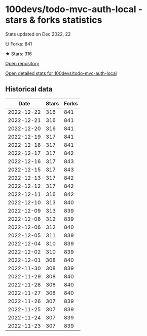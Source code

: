 # 100devs/todo-mvc-auth-local - stars & forks statistics

Stats updated on Dec 2022, 22

☋ Forks: 841

★ Stars: 316

[Open repository](https://github.com/100devs/todo-mvc-auth-local)

[Open detailed stats for 100devs/todo-mvc-auth-local](https://reviewgithub.com/rep/100devs/todo-mvc-auth-local)

## Historical data
| Date | Stars | Forks |
|------|-------|-------|
| 2022-12-22 | 316 | 841 | 
| 2022-12-21 | 316 | 841 | 
| 2022-12-20 | 316 | 841 | 
| 2022-12-19 | 317 | 841 | 
| 2022-12-18 | 317 | 841 | 
| 2022-12-17 | 317 | 842 | 
| 2022-12-16 | 317 | 843 | 
| 2022-12-15 | 317 | 843 | 
| 2022-12-13 | 317 | 842 | 
| 2022-12-12 | 317 | 842 | 
| 2022-12-11 | 316 | 842 | 
| 2022-12-10 | 313 | 840 | 
| 2022-12-09 | 313 | 839 | 
| 2022-12-08 | 312 | 839 | 
| 2022-12-06 | 312 | 840 | 
| 2022-12-05 | 311 | 839 | 
| 2022-12-04 | 310 | 839 | 
| 2022-12-02 | 310 | 839 | 
| 2022-12-01 | 308 | 840 | 
| 2022-11-30 | 308 | 839 | 
| 2022-11-29 | 308 | 840 | 
| 2022-11-28 | 308 | 840 | 
| 2022-11-27 | 308 | 840 | 
| 2022-11-26 | 307 | 839 | 
| 2022-11-25 | 307 | 839 | 
| 2022-11-24 | 307 | 839 | 
| 2022-11-23 | 307 | 839 | 

